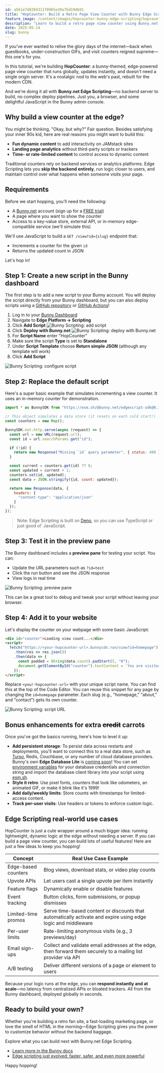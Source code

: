 ```yaml
---
id: a561e7d0294311f0965e39a7bd19db91
title: "HopCounter: Build a Retro Page View Counter with Bunny Edge Scripting"
feature_image: /content/images/hopcounter-bunny-edge-scripting/hopcounter-bunny-edge-scripting.jpg
description: "Learn to build a retro page view counter using Bunny.net Edge Scripting!"
date: 2025-05-14
slug: bunny
---
```


If you've ever wanted to relive the glory days of the internet—back when guestbooks, under-construction GIFs, and visit counters reigned supreme—this one's for you.

In this tutorial, we're building **HopCounter**: a bunny-themed, edge-powered page view counter that runs globally, updates instantly, and doesn't need a single origin server. It's a nostalgic nod to the web's past, rebuilt for the modern CDN.

And we're doing it all with **Bunny.net Edge Scripting**—no backend server to build, no complex deploy pipelines. Just you, a browser, and some delightful JavaScript in the Bunny admin console.

## Why build a view counter at the edge?

You might be thinking, "Okay, but why?" Fair question. Besides satisfying your inner 90s kid, here are real reasons you might want to build this:

- **Fun dynamic content** to add interactivity on JAMstack sites
- **Landing page analytics** without third-party scripts or trackers
- **Time- or rate-limited content** to control access to dynamic content

Traditional counters rely on backend services or analytics platforms. Edge Scripting lets you **skip the backend entirely**, run logic closer to users, and maintain control over what happens when someone visits your page.

## Requirements

Before we start hopping, you'll need the following:

- A [Bunny.net](https://bunny.net/) account (sign up for a [FREE trial](https://dash.bunny.net/auth/register))
- A page where you want to show the counter
- Access to a key-value store, external API, or in-memory edge-compatible service (we'll simulate this)

We'll use JavaScript to build a `GET /view?id={slug}` endpoint that:

- Increments a counter for the given `id`
- Returns the updated count in JSON

Let's hop in!

## Step 1: Create a new script in the Bunny dashboard

The first step is to add a new script to your Bunny account. You will deploy the script directly from your Bunny dashboard, but you can also deploy scripts using a [GitHub repository](https://docs.bunny.net/docs/edge-scripting-github-integration) or [GitHub Actions](https://docs.bunny.net/docs/edge-scripting-github-action)!

1. Log in to your [Bunny Dashboard](https://dash.bunny.net/)
1. Navigate to **Edge Platform → Scripting**
1. Click **Add Script**
    ![Bunny Scripting: add script](/content/images/hopcounter-bunny-edge-scripting/bunny-edge-scripting-01.png)
1. Click **Deploy with Bunny.net**
    ![Bunny Scripting: deploy with Bunny.net](/content/images/hopcounter-bunny-edge-scripting/bunny-edge-scripting-02.png)
1. For **Script Name** enter "HopCounter"
1. Make sure the script **Type** is set to **Standalone**
1. Under **Script Template** choose **Return simple JSON** (although any template will work)
1. Click **Add Script**

![Bunny Scripting: configure script](/content/images/hopcounter-bunny-edge-scripting/bunny-edge-scripting-03.png)

## Step 2: Replace the default script

Here's a super basic example that simulates incrementing a view counter. It uses an in-memory counter for demonstration.

```javascript
import * as BunnySDK from "https://esm.sh/@bunny.net/edgescript-sdk@0.11.2";

// This object simulates a data store (it resets on each cold start!)
const counters = new Map();

BunnySDK.net.http.serve(async (request) => {
  const url = new URL(request.url);
  const id = url.searchParams.get("id");

  if (!id) {
    return new Response("Missing `id` query parameter", { status: 400 });
  }

  const current = counters.get(id) ?? 0;
  const updated = current + 1;
  counters.set(id, updated);
  const data = JSON.stringify({id, count: updated});

  return new Response(data, {
    headers: {
      "content-type": "application/json"
    }
  });
});
```

> Note: Edge Scripting is built on [Deno](https://deno.com/), so you can use TypeScript or just good ol' JavaScript.

## Step 3: Test it in the preview pane

The Bunny dashboard includes a **preview pane** for testing your script. You can:

- Update the URL parameters such as `?id=test`
- Click the run button and see the JSON response
- View logs in real time

![Bunny Scripting: preview pane](/content/images/hopcounter-bunny-edge-scripting/bunny-edge-scripting-05.png)

This can be a great tool to debug and tweak your script without leaving your browser.

## Step 4: Add it to your website

Let's display the counter on your webpage with some basic JavaScript:

```html
<div id="counter">Loading view count...</div>
<script>
  fetch("https://<your-hopcounter-url>.bunnycdn.run/view?id=homepage")
    .then(res => res.json())
    .then(data => {
      const padded = String(data.count).padStart(5, "0");
      document.getElementById("counter").textContent = `You are visitor #${padded} 🐇`;
    });
</script>
```

Replace `<your-hopcounter-url>` with your unique script name. You can find this at the top of the Code Editor. You can reuse this snippet for any page by changing the `id=homepage` parameter. Each slug (e.g., "homepage," "about," and "contact") gets its own counter.

![Bunny Scripting: script URL](/content/images/hopcounter-bunny-edge-scripting/bunny-edge-scripting-04.png)

## Bonus enhancements for extra ~~credit~~ carrots

Once you've got the basics running, here's how to level it up:

- **Add persistent storage**: To persist data across restarts and deployments, you'll want to connect this to a real data store, such as [Turso](https://docs.bunny.net/docs/access-edge-database-with-turso), Redis, Couchbase, or any number of cloud database providers. Bunny's own **Edge Database Lite** is [coming soon](https://bunny.net/blog/edge-scripting-just-evolved-faster-safer-and-even-more-powerful/)!
 You can set [environment variables](https://docs.bunny.net/docs/edge-scripting-environment-variables-and-secrets) for your database credentials and connection string and import the database client library into your script using [esm.sh](https://esm.sh/).
- **Style it retro**: Use pixel fonts, counters that look like odometers, an animated GIF, or make it blink like it's 1999!
- **Add daily/weekly limits**: Store counts with timestamps for limited-access content.
- **Track per-user visits**: Use headers or tokens to enforce custom logic.

## Edge Scripting real-world use cases

HopCounter is just a cute wrapper around a much bigger idea: running lightweight, dynamic logic at the edge without needing a server. If you can build a page view counter, you can build lots of useful features! Here are just a few ideas to keep you hopping!

| Concept               | Real Use Case Example                                |
|-----------------------|------------------------------------------------------|
| Edge-based counters   | Blog views, download stats, or video play counts     |
| Upvote APIs           | Let users cast a single upvote per item instantly |
| Feature flags         | Dynamically enable or disable features |
| Event tracking        | Button clicks, form submissions, or popup dismisses  |
| Limited-time promos   | Serve time-based content or discounts that automatically activate and expire using edge logic and middleware |
| Per-user limits       | Rate-limiting anonymous visits (e.g., 3 previews/day)|
| Email sign-ups        | Collect and validate email addresses at the edge, then forward them securely to a mailing list provider via API |
| A/B testing           | Deliver different versions of a page or element to users |

Because your logic runs at the edge, you can **respond instantly and at scale**—no latency from centralized APIs or bloated trackers. All from the Bunny dashboard, deployed globally in seconds.

## Ready to build your own?

Whether you're building a retro fan site, a fast-loading marketing page, or love the smell of HTML in the morning—Edge Scripting gives you the power to customize behavior without the backend baggage.

Explore what you can build next with Bunny.net Edge Scripting.

- [Learn more in the Bunny docs](https://docs.bunny.net/docs/edge-scripting-overview)
- [Edge scripting just evolved: faster, safer, and even more powerful](https://bunny.net/blog/edge-scripting-just-evolved-faster-safer-and-even-more-powerful/)

Happy hopping!
